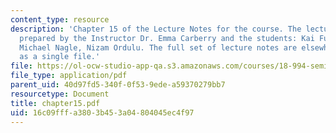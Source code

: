 ```yaml
---
content_type: resource
description: 'Chapter 15 of the Lecture Notes for the course. The lecture notes were
  prepared by the Instructor Dr. Emma Carberry and the students: Kai Fung, David Glasser,
  Michael Nagle, Nizam Ordulu. The full set of lecture notes are elsewhere available
  as a single file.'
file: https://ol-ocw-studio-app-qa.s3.amazonaws.com/courses/18-994-seminar-in-geometry-fall-2004/16c09fffa3803b453a04804045ec4f97_chapter15.pdf
file_type: application/pdf
parent_uid: 40d97fd5-340f-0f53-9ede-a59370279bb7
resourcetype: Document
title: chapter15.pdf
uid: 16c09fff-a380-3b45-3a04-804045ec4f97
---
```

